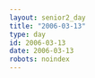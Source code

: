 ```yaml
---
layout: senior2_day
title: "2006-03-13"
type: day
id: 2006-03-13
date: 2006-03-13
robots: noindex
---
```



